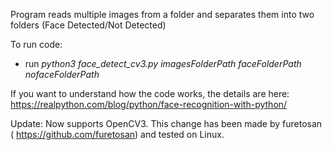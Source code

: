 Program reads multiple images from a folder and separates them into two folders (Face Detected/Not Detected)

To run code:
- run *python3 face_detect_cv3.py imagesFolderPath faceFolderPath nofaceFolderPath*

If you want to understand how the code works, the details are here:
https://realpython.com/blog/python/face-recognition-with-python/

Update: Now supports OpenCV3. This change has been made by furetosan ( https://github.com/furetosan) and tested on Linux.
